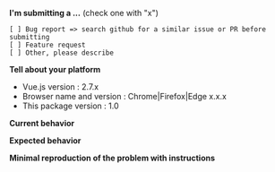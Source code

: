 **I'm submitting a ...**  (check one with "x")

```
[ ] Bug report => search github for a similar issue or PR before submitting
[ ] Feature request
[ ] Other, please describe
```

**Tell about your platform**

* Vue.js version : 2.7.x
* Browser name and version : Chrome|Firefox|Edge x.x.x
* This package version : 1.0

**Current behavior**
<!-- Describe how the bug manifests. -->

**Expected behavior**
<!-- Describe what the behavior would be without the bug. -->

**Minimal reproduction of the problem with instructions**
<!--
If the current behavior is a bug or you can illustrate your feature request better with an example, 
please provide the *STEPS TO REPRODUCE* and if possible a *MINIMAL DEMO* of the problem via https://jsfiddle.net or similar 
-->
